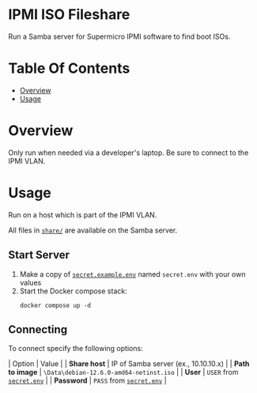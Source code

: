 # IPMI ISO Fileshare
Run a Samba server for Supermicro IPMI software to find boot ISOs.

# Table Of Contents
- [Overview](#overview)
- [Usage](#usage)

# Overview
Only run when needed via a developer's laptop. Be sure to connect to the IPMI VLAN.

# Usage
Run on a host which is part of the IPMI VLAN.

All files in [`share/`](./share) are available on the Samba server.

## Start Server
1. Make a copy of [`secret.example.env`](./secret.example.env) named `secret.env` with your own values
2. Start the Docker compose stack:
   ``` shell
   docker compose up -d
   ```
   
## Connecting
To connect specify the following options:

| Option            | Value                                    |
| **Share host**    | IP of Samba server (ex., 10.10.10.x)     |
| **Path to image** | `\Data\debian-12.6.0-amd64-netinst.iso`  |
| **User**          | `USER` from [`secret.env`](./secret.env) |
| **Password**      | `PASS` from [`secret.env`](./secret.env) |

